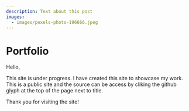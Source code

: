 ```yaml
---
description: Text about this post
images:
  - images/pexels-photo-196666.jpeg
---
```


# Portfolio

Hello,

This site is under progress. I have created this site to showcase my work. This is a public site and the source can be access by cliking the github glyph at the top of the page next to title.

Thank you for visiting the site!

